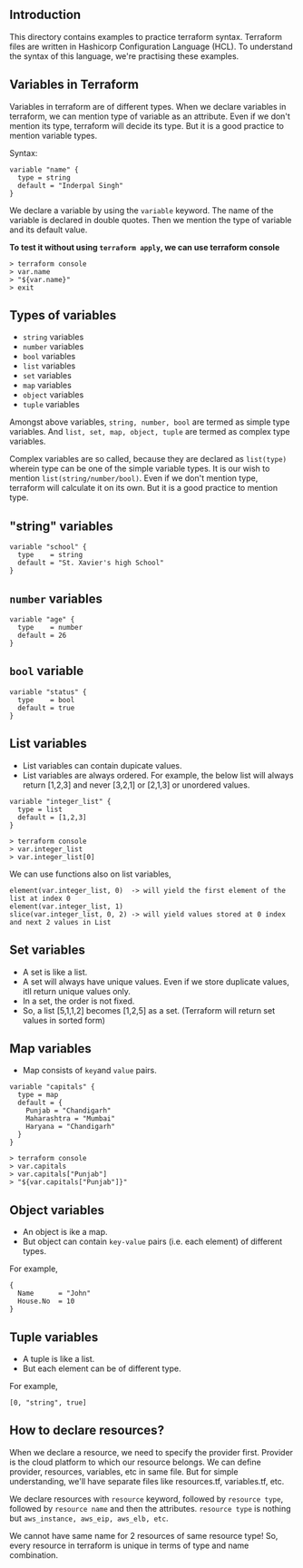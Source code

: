 ## Introduction
This directory contains examples to practice terraform syntax. Terraform files are written in Hashicorp Configuration Language (HCL). To understand the syntax of this language, we're practising these examples.

## Variables in Terraform
Variables in terraform are of different types. When we declare variables in terraform, we can mention type of variable as an attribute. Even if we don't mention its type, terraform will decide its type. But it is a good practice to mention variable types.

Syntax: <br>

```
variable "name" {
  type = string
  default = "Inderpal Singh"
}
```

We declare a variable by using the `variable` keyword. The name of the variable is declared in double quotes. Then we mention the type of variable and its default value.

**To test it without using `terraform apply`, we can use terraform console** <br>
```
> terraform console
> var.name
> "${var.name}"
> exit
```

## Types of variables
* `string` variables
* `number` variables
* `bool` variables
* `list` variables
* `set` variables
* `map` variables
* `object` variables
* `tuple` variables

Amongst above variables, `string, number, bool` are termed as simple type variables. And `list, set, map, object, tuple` are termed as complex type variables.

Complex variables are so called, because they are declared as `list(type)` wherein type can be one of the simple variable types. It is our wish to mention `list(string/number/bool)`. Even if we don't mention type, terraform will calculate it on its own. But it is a good practice to mention type.

## "string" variables
```
variable "school" {
  type    = string
  default = "St. Xavier's high School"
}
```

## `number` variables
```
variable "age" {
  type    = number
  default = 26
}
```

## `bool` variable
```
variable "status" {
  type    = bool
  default = true
}
```

## List variables
* List variables can contain dupicate values.
* List variables are always ordered. For example, the below list will always return [1,2,3] and never [3,2,1] or [2,1,3] or unordered values.

```
variable "integer_list" {
  type = list
  default = [1,2,3]
}
```

```
> terraform console
> var.integer_list
> var.integer_list[0]
```

We can use functions also on list variables,
```
element(var.integer_list, 0)  -> will yield the first element of the list at index 0
element(var.integer_list, 1)
slice(var.integer_list, 0, 2) -> will yield values stored at 0 index and next 2 values in List
```

## Set variables
* A set is like a list.
* A set will always have unique values. Even if we store duplicate values, itll return unique values only.
* In a set, the order is not fixed.
* So, a list [5,1,1,2] becomes [1,2,5] as a set. (Terraform will return set values in sorted form)

## Map variables
* Map consists of `key`and `value` pairs.

```
variable "capitals" {
  type = map
  default = {
    Punjab = "Chandigarh"
    Maharashtra = "Mumbai"
    Haryana = "Chandigarh"
  }
}
```

```
> terraform console
> var.capitals
> var.capitals["Punjab"]
> "${var.capitals["Punjab"]}"
```

## Object variables
* An object is ike a map.
* But object can contain `key-value` pairs (i.e. each element) of different types.

For example,
```
{
  Name      = "John"
  House.No  = 10
}
```

## Tuple variables
* A tuple is like a list.
* But each element can be of different type.

For example,
```
[0, "string", true]
```

## How to declare resources?
When we declare a resource, we need to specify the provider first. Provider is the cloud platform to which our resource belongs. We can define provider, resources, variables, etc in same file. But for simple understanding, we'll have separate files like resources.tf, variables.tf, etc.

We declare resources with `resource` keyword, followed by `resource type`, followed by `resource name` and then the attributes. `resource type` is nothing but `aws_instance, aws_eip, aws_elb, etc`.

We cannot have same name for 2 resources of same resource type! So, every resource in terraform is unique in terms of type and name combination.
